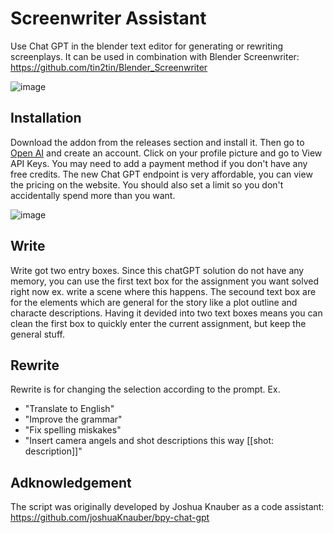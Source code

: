 # Screenwriter Assistant

Use Chat GPT in the blender text editor for generating or rewriting screenplays. It can be used in combination with Blender Screenwriter: https://github.com/tin2tin/Blender_Screenwriter

![image](https://user-images.githubusercontent.com/1322593/229310184-d7603943-d85c-44dc-bdf0-14ba167d0b5d.png)

## Installation

Download the addon from the releases section and install it. Then go to [Open AI](https://platform.openai.com/) and create an account. Click on your profile picture and go to View API Keys. You may need to add a payment method if you don't have any free credits. The new Chat GPT endpoint is very affordable, you can view the pricing on the website. You should also set a limit so you don't accidentally spend more than you want.

![image](https://user-images.githubusercontent.com/1322593/229333302-685e4315-3d0e-4abc-a01c-750b170bc43c.png)

## Write

Write got two entry boxes. Since this chatGPT solution do not have any memory, you can use the first text box for the assignment you want solved right now ex. write a scene where this happens. The secound text box are for the elements which are general for the story like a plot outline and characte descriptions. Having it devided into two text boxes means you can clean the first box to quickly enter the current assignment, but keep the general stuff.

## Rewrite

Rewrite is for changing the selection according to the prompt. Ex.
- "Translate to English"
- "Improve the grammar"
- "Fix spelling miskakes"
- "Insert camera angels and shot descriptions this way [[shot: description]]"

## Adknowledgement

The script was originally developed by Joshua Knauber as a code assistant: https://github.com/joshuaKnauber/bpy-chat-gpt




